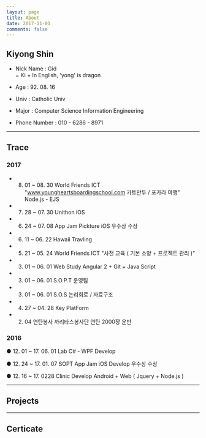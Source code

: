 ```yaml
---
layout: page
title: About 
date: 2017-11-01
comments: false
---
```

    
## Kiyong Shin

* Nick Name : Gid <br> = Ki + In English, 'yong' is dragon

* Age : 92. 08. 16

* Univ : Catholic Univ

* Major : Computer Science Information Engineering 

* Phone Number : 010 - 6286 - 8971


--- 

## Trace

### 2017

* 08. 01 ~ 08. 30	World Friends ICT 	"www.youngheartsboardingschool.com 카트만두 / 포카라 여행"	Node.js - EJS

* 07. 28 ~ 07. 30	Unithon	iOS	

* 06. 24 ~ 07. 08	App Jam	Pickture iOS 우수상 수상	

* 06. 11 ~ 06. 22	Hawaii	Travling	

* 05. 21 ~ 05. 24	World Friends ICT 	"사전 교육 ( 기본 소양 + 프로젝트 관리 )"	

* 03. 01 ~ 06. 01	Web Study	Angular 2 + Git + Java Script	

* 03. 01 ~ 06. 01	S.O.P.T 운영팀		

* 03. 01 ~ 06. 01	S.O.S   논리회로 / 자료구조	

* 04. 27 ~ 04. 28	Key PlatForm

* 02. 04 연탄봉사 	까리타스봉사단	 연탄 2000장 운반

### 2016

● 12. 01 ~  17. 06. 01 Lab 	C# - WPF Develop	

● 12. 24 ~ 17. 01. 07 SOPT App Jam	iOS Develop 우수상 수상	

● 12. 16 ~ 17. 0228 Clinic Develop Android + Web ( Jquery + Node.js ) 		

---

## Projects



---


## Certicate

